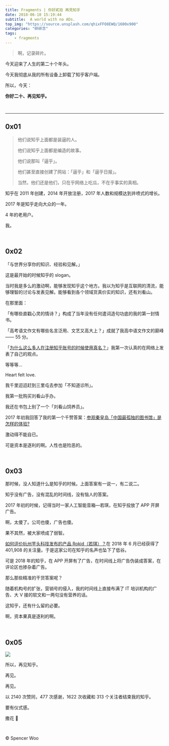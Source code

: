 ```yaml
---
title: Fragments | 你好貳拾 再見知乎
date: 2018-06-10 15:19:44
subtitle:  A world with no ADs.
top_img: "https://source.unsplash.com/qhixFFO8EWQ/1600x900"
categories: "碎碎念"
tags:
	- fragments
---
```


> 啊，记录碎片。

今天迎来了人生的第二十个年头。

今天我彻底从我的所有设备上卸载了知乎客户端。

所以，今天：

**你好二十、再见知乎。**

<br>

---

## 0x01

> 他们说知乎上面都是装逼的人。
>
> 他们说知乎上面都是编造的故事。
>
> 他们说那叫「逼乎」。
>
> 他们甚至直接创建了网站：「逼乎」和「逼乎日报」。
>
> 当然，他们还是他们，只在乎网络上吃瓜，不在乎事实的真相。

知乎在 2011 年创建，2014 年开放注册，2017 年人数和规模达到井喷式的增长。

2017 年是知乎走向大众的一年。

4 年的老用户。

我。

<br>

## 0x02

「与世界分享你的知识、经验和见解。」

这是最开始的时候知乎的 slogan。

当时我是多么的激动啊，能够发现知乎这个地方。我以为知乎是互联网的清流，能够理智的讨论与发表见解。能够看到各个领域货真价实的知识，还有刘看山。

在那里面：

「有哪些直戳心灵的情诗？」构成了当年没有任何遣词造句功底的我的第一封情书。

「高考语文作文有哪些名言泛用、文艺又高大上？」成就了我高中语文作文的巅峰—— 55 分。

「[为什么这么多人在注册知乎账号的时候使用真名？](https://www.zhihu.com/question/30861092/answer/51157654)」我第一次认真的在网络上发表了自己的观点。

等等等...

Heart felt love.

我千里迢迢赶到三里屯去参加「不知道诊所」。

我第一批购买刘看山手办。

我还在书包上别了一个「刘看山饲养员」。

2017 年初我回答了我的第一个千赞答案：[参观秦皇岛「中国最孤独的图书馆」是怎样的体验?](https://www.zhihu.com/question/30302242/answer/149936799)

激动得不能自已。

可是资本是逐利的啊。人性也是险恶的。

<br>

## 0x03

那时候，没人知道什么是知乎的时候。上面答案有一说一，有二说二。

知乎没有广告，没有混乱的时间线，没有恼人的答案。

2017 年初的时候，记得当时一家人工智能音箱—若琪，在知乎投放了 APP 开屏广告。

啊，太傻了。公司也傻，广告也傻。

果不其然，被大家喷成了弱智。

[如何评价杭州芋头科技发布的产品 Rokid（若琪）？](https://www.zhihu.com/question/38224743)在 2018 年 6 月已经获得了 401,908 的关注量。于是这家公司在知乎的名声也坠下了低谷。

可是 2018 年的知乎，在 APP 开屏有了广告，在时间线上将广告伪装成答案，在评论区也掺杂着广告。

那么那些精准的干货答案呢？

随着机构号的扩张，营销号的侵入，我的时间线上直接布满了 IT 培训机构的广告、大 V 接的软文和一两句没有营养的话。

这知乎，还有什么留的必要。

啊，资本果真是逐利的啊。

<br>

## 0x05

![](https://i.loli.net/2018/06/10/5b1cda2d9cb3a.png)

所以，再见知乎。

再见。

再见。

以 2140 次赞同，477 次感谢，1622 次收藏和 313 个关注者结束我的知乎。

要有仪式感。

撒花 :bouquet:

<br>

© Spencer Woo

